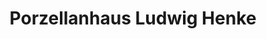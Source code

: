 ---
title: "Porzellanhaus Ludwig Henke"
url: /boffzen/porzellanhaus-ludwig-henke/
shop: Warenhaus
---